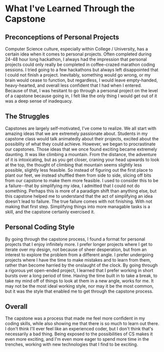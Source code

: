 # What I've Learned Through the Capstone
## Preconceptions of Personal Projects 
Computer Science culture, especially within College / University, has a certain idea when it comes to personal projects. Often completed during 24-48 hour long hackathon, I always had the impression that personal projects could only really be completed in coffee-crazed marathon coding sessions. I tried going to a few hackathons but always left disappointed that I could not finish a project. Inevitably, something would go wrong, or my brain would cease to function, but regardless, I would leave empty-handed, heavy-hearted, and overall less confident that I had when I entered. Because of that, I was hesitant to go through a personal project on the level of a capstone because going in, I felt like the only thing I would get out of it was a deep sense of inadequacy. 

## The Struggles
Capstones are largely self-motivated, I've come to realize. We all start with amazing ideas that we are extremely passionate about. Students in my capstone class would talk animatedly about their projects, excited about the possiblity of what they could achieve. However, we began to procrastinate our capstones. Those ideas that we once found exciting became extremely daunting. It was like climbing a mountain. From the distance, the adventure of it is intoxicating, but as you get closer, craning your head upwards to look at the top, the thought of climbing that mountain seems slightly less possible, slightly less feasible. So instead of figuring out the first place to plant our feet, we instead shuffled them from side to side, slicing off bits from our capstone to make them more feasible. I used to consider this to be a failure--that by simplifying my idea, I admitted that I could not do something. Perhaps this is more of a paradigm shift than anything else, but this capstone helped me to understand that the act of simplifying an idea doesn't lead to failure. The true failure comes with not finishing. With not making that first step. Simplifying things into more managable tasks is a skill, and the capstone certainly exercised it. 

## Personal Coding Style
By going through the capstone process, I found a format for personal projects that I enjoy infinitely more. I prefer longer projects where I get to iterate over my design, not because of sheer desperation, but from an interest to explore the problem from a different angle. I prefer undergoing projects where I have the time to make mistakes and to learn from them, rather than become harried by the onslaught of the clock. By going through a rigorous yet open-ended project, I learned that I prefer working in short bursts over a long period of time. Having the time built in to take a break, to take my mind off of things to look at them in a new angle, works for me. It may not be the most ideal working style, nor may it be the most common, but it was the style that enabled me to get through the capstone process. 

## Overall
The capstone was a process that made me feel more confident in my coding skills, while also showing me that there is so much to learn out there. I don't think I'll ever feel like an experienced coder, but I don't think that's necessarily a bad thing. Being exposed to the possibilities of CS makes it even more exciting, and I'm even more eager to spend more time in the trenches, working with new technologies that I find to be exciting. 
